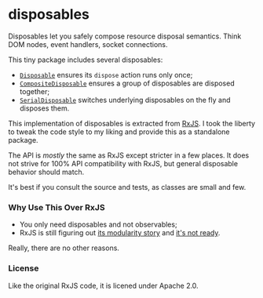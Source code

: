 # disposables

Disposables let you safely compose resource disposal semantics.
Think DOM nodes, event handlers, socket connections.

This tiny package includes several disposables:

* [`Disposable`](https://github.com/gaearon/disposables/blob/master/modules/Disposable.js) ensures its `dispose` action runs only once;
* [`CompositeDisposable`](https://github.com/gaearon/disposables/blob/master/modules/CompositeDisposable.js) ensures a group of disposables are disposed together;
* [`SerialDisposable`](https://github.com/gaearon/disposables/blob/master/modules/SerialDisposable.js) switches underlying disposables on the fly and disposes them.

This implementation of disposables is extracted from [RxJS](https://github.com/Reactive-Extensions/RxJS/blob/master/src/core/disposables).
I took the liberty to tweak the code style to my liking and provide this as a standalone package.

The API is *mostly* the same as RxJS except stricter in a few places.
It does not strive for 100% API compatibility with RxJS, but general disposable behavior should match.

It's best if you consult the source and tests, as classes are small and few.

### Why Use This Over RxJS

* You only need disposables and not observables;
* RxJS is still figuring out [its modularity story](https://github.com/Reactive-Extensions/RxJS-Modular) and [it's not ready](https://github.com/Reactive-Extensions/RxJS-Modular/issues/4#issuecomment-90879664).

Really, there are no other reasons.

### License

Like the original RxJS code, it is licened under Apache 2.0.
